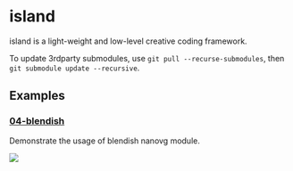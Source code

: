 island
============

island is a light-weight and low-level creative coding framework.

To update 3rdparty submodules, use `git pull --recurse-submodules`, then `git submodule update --recursive`.


Examples
--------

### [04-blendish](https://github.com/vinjn/island/tree/master/examples/04-blendish)

Demonstrate the usage of blendish nanovg module.

![](https://github.com/vinjn/island/raw/master/examples/04-blendish/screenshot.png)
